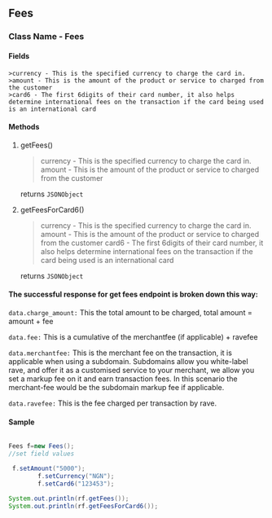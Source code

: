 ## Fees

### Class Name - Fees


#### Fields
    >currency - This is the specified currency to charge the card in.
    >amount - This is the amount of the product or service to charged from the customer
    >card6 - The first 6digits of their card number, it also helps determine international fees on the transaction if the card being used is an international card

#### Methods
1. getFees()


    >currency - This is the specified currency to charge the card in.
    >amount - This is the amount of the product or service to charged from the customer

    returns `JSONObject`
    

2. getFeesForCard6()

    >currency - This is the specified currency to charge the card in.
    >amount - This is the amount of the product or service to charged from the customer
    >card6 - The first 6digits of their card number, it also helps determine international fees on the transaction if the card being used is an international card
    
    returns `JSONObject`
    
#### The successful response for get fees endpoint is broken down this way:

 `data.charge_amount:` This the total amount to be charged, total amount = amount + fee

 `data.fee:` This is a cumulative of the merchantfee (if applicable) + ravefee

 `data.merchantfee:` This is the merchant fee on the transaction, it is applicable when using a subdomain. Subdomains allow you white-label rave, and offer it as a customised service to your merchant, we allow you set a markup fee on it and earn transaction fees. In this scenario the merchant-fee would be the subdomain markup fee if applicable.

 `data.ravefee:` This is the fee charged per transaction by rave.
 
 
#### Sample

```java

Fees f=new Fees();
//set field values

 f.setAmount("5000");
        f.setCurrency("NGN");
        f.setCard6("123453");
        
System.out.println(rf.getFees());
System.out.println(rf.getFeesForCard6());

```

